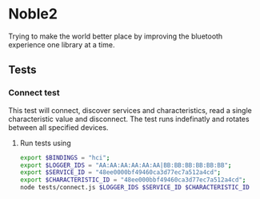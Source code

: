 # Noble2

Trying to make the world better place by improving the bluetooth experience one library at a time.

## Tests

### Connect test

This test will connect, discover services and characteristics, read a single characteristic value and disconnect.
The test runs indefinatly and rotates between all specified devices.

1. Run tests using

   ```bash
   export $BINDINGS = "hci";
   export $LOGGER_IDS = "AA:AA:AA:AA:AA:AA|BB:BB:BB:BB:BB:BB";
   export $SERVICE_ID = "48ee0000bf49460ca3d77ec7a512a4cd";
   export $CHARACTERISTIC_ID = "48ee000bbf49460ca3d77ec7a512a4cd";
   node tests/connect.js $LOGGER_IDS $SERVICE_ID $CHARACTERISTIC_ID
   ```
